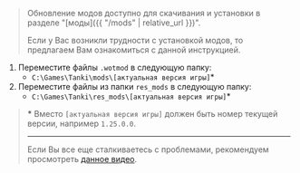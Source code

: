 > Обновление модов доступно для скачивания и установки в разделе "[моды]({{ "/mods" | relative_url }})".
>
> Если у Вас возникли трудности с установкой модов, то предлагаем Вам ознакомиться с данной инструкцией.
>
1. Переместите файлы `.wotmod` в следующую папку:
    - `C:\Games\Tanki\mods\[актуальная версия игры]`*
2. Переместите файлы из папки `res_mods` в следующую папку:
    - `C:\Games\Tanki\res_mods\[актуальная версия игры]`*
>
> **\*** Вместо `[актуальная версия игры]` должен быть номер текущей версии, например `1.25.0.0`.
>
> ---
>
> Если Вы все еще сталкиваетесь с проблемами, рекомендуем просмотреть [данное видео](https://www.youtube.com/watch?v=XLn-GLCK1Qk).